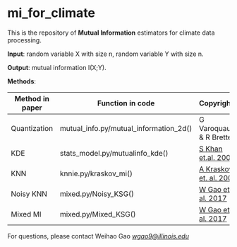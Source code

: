 # mi_for_climate
This is the repository of **Mutual Information** estimators for climate data processing. 

**Input**: random variable X with size n, random variable Y with size n.

**Output**: mutual information I(X;Y).

**Methods**:

| Method in paper  | Function in code | Copyrights |
| ------------- | ------------- | -------------- |
| Quantization  | mutual_info.py/mutual_information_2d()  | G Varoquaux & R Brette |
| KDE  | stats_model.py/mutualinfo_kde()  | [S Khan et.al. 2007](http://pre.aps.org/abstract/PRE/v76/i2/e026209) |
| KNN | knnie.py/kraskov_mi() | [A Kraskov et. al. 2004](https://journals.aps.org/pre/abstract/10.1103/PhysRevE.69.066138) |
| Noisy KNN | mixed.py/Noisy_KSG() | [W Gao et. al. 2017](https://arxiv.org/pdf/1709.06212.pdf) |
| Mixed MI | mixed.py/Mixed_KSG() | [W Gao et. al. 2017](https://arxiv.org/pdf/1709.06212.pdf) |

For questions, please contact Weihao Gao *wgao9@illinois.edu*
